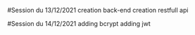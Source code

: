 #Session du 13/12/2021
    creation back-end
    creation restfull api

#Session du 14/12/2021
    adding bcrypt
    adding jwt